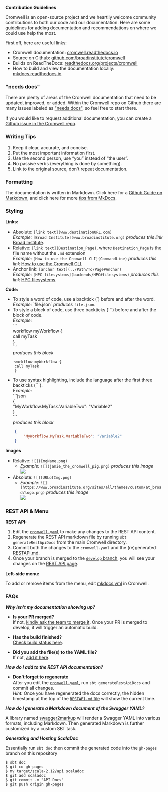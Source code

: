**Contribution Guidelines**

Cromwell is an open-source project and we heartily welcome community contributions to both our code and our documentation. Here are some guidelines for adding documentation and recommendations on where we could use help the most. 

First off, here are useful links:

* Cromwell documentation: [cromwell.readthedocs.io](http://cromwell.readthedocs.io)
* Source on Github: [github.com/broadinstitute/cromwell](https://github.com/broadinstitute/cromwell/tree/develop/docs)
* Builds on ReadTheDocs: [readthedocs.org/projects/cromwell](https://readthedocs.org/projects/cromwell/builds/)
* How to build and view the documentation locally: [mkdocs.readthedocs.io](https://mkdocs.readthedocs.io/en/stable/#installation)

### "needs docs"

There are plenty of areas of the Cromwell documentation that need to be updated, improved, or added. Within the Cromwell repo on Github there are many issues labeled as ["needs docs"](https://github.com/broadinstitute/cromwell/issues?q=is%3Aopen+is%3Aissue+label%3A%22needs+docs%22), so feel free to start there. 

If you would like to request additional documentation, you can create a [Github issue in the Cromwell repo](https://github.com/broadinstitute/cromwell/issues/new).

### Writing Tips

1. Keep it clear, accurate, and concise.
2. Put the most important information first.
3. Use the second person, use “you” instead of “the user”.
4. No passive verbs (everything is done by something).
5. Link to the original source, don't repeat documentation. 

### Formatting

The documentation is written in Markdown. Click here for a [Github Guide on Markdown](https://guides.github.com/features/mastering-markdown/), and click here for more [tips from MkDocs](http://www.mkdocs.org/user-guide/writing-your-docs/).

### Styling

**Links:**

* Absolute: `[link text](www.destinationURL.com)`  
_Example:_ `[Broad Institute](www.broadinstitute.org)` _produces this link_ [Broad Institute](www.broadinstitute.org).
* Relative: `[link text](Destination_Page)`, where `Destination_Page` is the file name without the `.md` extension  
_Example:_ `[How to use the Cromwell CLI](CommandLine)` _produces this link_ [How to use the Cromwell CLI](CommandLine).
* Anchor link: `[anchor text](../Path/To/Page#Anchor)`  
_Example:_ `[HPC filesystems](backends/HPC#filesystems)` _produces this link_ [HPC filesystems](backends/HPC#filesystems).

**Code:**

* To style a word of code, use a backtick (\`) before and after the word.  
_Example:_ \`file.json\` _produces_ `file.json`. 
* To style a block of code, use three backticks (\`\`\`) before and after the block of code.  
_Example:_  
	\`\`\`  
		workflow myWorkflow {  
		call myTask  
		}  
	\`\`\`  
_produces this block_  
```  
	workflow myWorkflow {  
	call myTask  
	}  
```  
* To use syntax highlighting, include the language after the first three backticks (\`\`\`).  
_Example:_   
	\`\`\`json  
		\{  
		    "MyWorkflow.MyTask.VariableTwo": "Variable2"  
		\}  
	\`\`\`	
_produces this block_  
```json  
	{
	    "MyWorkflow.MyTask.VariableTwo": "Variable2"
	}
```	

**Images**

* Relative: `![](ImgName.png)`
	* _Example:_ `![](jamie_the_cromwell_pig.png)` _produces this image_  
	![](jamie_the_cromwell_pig.png)  
* Absolute: `![](URLofImg.png)`
	* _Example:_ `![](https://www.broadinstitute.org/sites/all/themes/custom/at_broad/logo.png)` _produces this image_  
	![](https://www.broadinstitute.org/sites/all/themes/custom/at_broad/logo.png)  

### REST API & Menu

**REST API:**

1. Edit the [`cromwell.yaml`](https://github.com/broadinstitute/cromwell/blob/develop/engine/src/main/resources/swagger/cromwell.yaml) to make any changes to the REST API content.  
2. Regenerate the REST API markdown file by running `sbt generateRestApiDocs` from the main Cromwell directory.
3. Commit both the changes to the `cromwell.yaml` and the (re)generated [RESTAPI.md](https://github.com/broadinstitute/cromwell/blob/develop/docs/api/RESTAPI.md).
4. Once your branch is merged to the [`develop` branch](https://github.com/broadinstitute/cromwell/tree/develop), you will see your changes on the [REST API page](api/RESTAPI/).

**Left-side menu:**

To add or remove items from the menu, edit [mkdocs.yml](https://github.com/broadinstitute/cromwell/blob/develop/mkdocs.yml) in Cromwell.

### FAQs

**_Why isn't my documentation showing up?_** 

* **Is your PR merged?**  
If not, [kindly ask the team to merge it](https://github.com/broadinstitute/cromwell/pulls). Once your PR is merged to develop, it will trigger an automatic build.  

* **Has the build finished?**   
[Check build status here](https://readthedocs.org/projects/cromwell/builds/).

* **Did you add the file(s) to the YAML file?**  
If not, [add it here](https://github.com/broadinstitute/cromwell/blob/develop/mkdocs.yml).

**_How do I add to the REST API documentation?_**

* **Don't forget to regenerate**  
After you edit the [`cromwell.yaml`](https://github.com/broadinstitute/cromwell/blob/develop/engine/src/main/resources/swagger/cromwell.yaml), run `sbt generateRestApiDocs` and commit all changes.  
_Hint:_ Once you have regenerated the docs correctly, the hidden timestamp at the top of the [`RESTAPI.md` file](https://raw.githubusercontent.com/broadinstitute/cromwell/develop/docs/api/RESTAPI.md) will show the current time.

**_How do I generate a Markdown document of the Swagger YAML?_**

A library named [swagger2markup](https://github.com/Swagger2Markup/swagger2markup) will render a Swagger YAML into various formats, including Markdown. Then generated Markdown is further customized by a custom SBT task.

**_Generating and Hosting ScalaDoc_**

Essentially run `sbt doc` then commit the generated code into the `gh-pages` branch on this repository

```
$ sbt doc
$ git co gh-pages
$ mv target/scala-2.12/api scaladoc
$ git add scaladoc
$ git commit -m "API Docs"
$ git push origin gh-pages
```
